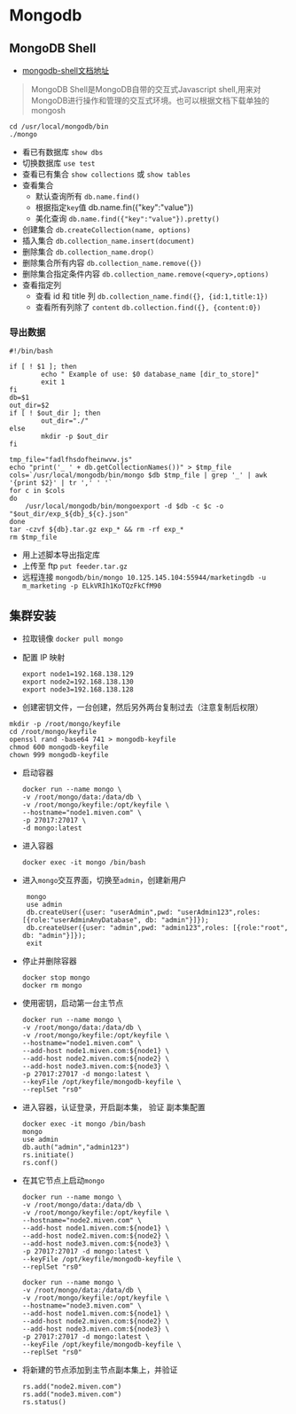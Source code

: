 # Mongodb
## MongoDB Shell
- [mongodb-shell文档地址](https://docs.mongodb.com/mongodb-shell/)
> MongoDB Shell是MongoDB自带的交互式Javascript shell,用来对MongoDB进行操作和管理的交互式环境。也可以根据文档下载单独的 mongosh

```shell script
cd /usr/local/mongodb/bin
./mongo
```
- 看已有数据库 `show dbs`
- 切换数据库 `use test`
- 查看已有集合 `show collections` 或 `show tables`
- 查看集合 
  + 默认查询所有 `db.name.find()`
  + 根据指定`key`值 db.name.fin({"key":"value"})
  + 美化查询 `db.name.find({"key":"value"}).pretty()`
- 创建集合 `db.createCollection(name, options)`
- 插入集合 `db.collection_name.insert(document)`
- 删除集合 `db.collection_name.drop(）`
- 删除集合所有内容 `db.collection_name.remove({})`
- 删除集合指定条件内容 `db.collection_name.remove(<query>,options)`
- 查看指定列 
  + 查看 id 和 title 列 `db.collection_name.find({}, {id:1,title:1})`
  + 查看所有列除了 `content` `db.collection.find({}, {content:0})`

### 导出数据

```shell
#!/bin/bash

if [ ! $1 ]; then
        echo " Example of use: $0 database_name [dir_to_store]"
        exit 1
fi
db=$1
out_dir=$2
if [ ! $out_dir ]; then
        out_dir="./"
else
        mkdir -p $out_dir
fi

tmp_file="fadlfhsdofheinwvw.js"
echo "print('_ ' + db.getCollectionNames())" > $tmp_file
cols=`/usr/local/mongodb/bin/mongo $db $tmp_file | grep '_' | awk '{print $2}' | tr ',' ' '`
for c in $cols
do
    /usr/local/mongodb/bin/mongoexport -d $db -c $c -o "$out_dir/exp_${db}_${c}.json"
done
tar -czvf ${db}.tar.gz exp_* && rm -rf exp_*
rm $tmp_file
```



- 用上述脚本导出指定库	
- 上传至 ftp `put feeder.tar.gz`
- 远程连接 `mongodb/bin/mongo 10.125.145.104:55944/marketingdb -u m_marketing -p ELkVRIh1KoTQzFkCfM90`

## 集群安装

 - 拉取镜像 `docker pull mongo`

 - 配置 IP 映射

   ```shell
   export node1=192.168.138.129
   export node2=192.168.138.130
   export node3=192.168.138.128
   ```

-  创建密钥文件，一台创建，然后另外两台复制过去（注意复制后权限）

  ```shell
  mkdir -p /root/mongo/keyfile
  cd /root/mongo/keyfile
  openssl rand -base64 741 > mongodb-keyfile
  chmod 600 mongodb-keyfile
  chown 999 mongodb-keyfile
  ```

- 启动容器

  ```shell
  docker run --name mongo \
  -v /root/mongo/data:/data/db \
  -v /root/mongo/keyfile:/opt/keyfile \
  --hostname="node1.miven.com" \
  -p 27017:27017 \
  -d mongo:latest
  ```

- 进入容器

  ```shell
  docker exec -it mongo /bin/bash
  ```

- 进入`mongo`交互界面，切换至`admin`，创建新用户

  ```shell
   mongo
   use admin
   db.createUser({user: "userAdmin",pwd: "userAdmin123",roles: [{role:"userAdminAnyDatabase", db: "admin"}]});
   db.createUser({user: "admin",pwd: "admin123",roles: [{role:"root", db: "admin"}]});
   exit
  ```

- 停止并删除容器

  ```shell
  docker stop mongo
  docker rm mongo
  ```

- 使用密钥，启动第一台主节点

  ```shell
  docker run --name mongo \
  -v /root/mongo/data:/data/db \
  -v /root/mongo/keyfile:/opt/keyfile \
  --hostname="node1.miven.com" \
  --add-host node1.miven.com:${node1} \
  --add-host node2.miven.com:${node2} \
  --add-host node3.miven.com:${node3} \
  -p 27017:27017 -d mongo:latest \
  --keyFile /opt/keyfile/mongodb-keyfile \
  --replSet "rs0"
  ```

- 进入容器，认证登录，开启副本集， 验证 副本集配置

  ```shell
  docker exec -it mongo /bin/bash
  mongo
  use admin
  db.auth("admin","admin123")
  rs.initiate()
  rs.conf()
  ```

- 在其它节点上启动`mongo`

  ```shell
  docker run --name mongo \
  -v /root/mongo/data:/data/db \
  -v /root/mongo/keyfile:/opt/keyfile \
  --hostname="node2.miven.com" \
  --add-host node1.miven.com:${node1} \
  --add-host node2.miven.com:${node2} \
  --add-host node3.miven.com:${node3} \
  -p 27017:27017 -d mongo:latest \
  --keyFile /opt/keyfile/mongodb-keyfile \
  --replSet "rs0"
  
  docker run --name mongo \
  -v /root/mongo/data:/data/db \
  -v /root/mongo/keyfile:/opt/keyfile \
  --hostname="node3.miven.com" \
  --add-host node1.miven.com:${node1} \
  --add-host node2.miven.com:${node2} \
  --add-host node3.miven.com:${node3} \
  -p 27017:27017 -d mongo:latest \
  --keyFile /opt/keyfile/mongodb-keyfile \
  --replSet "rs0"
  ```

- 将新建的节点添加到主节点副本集上，并验证

  ```shell
  rs.add("node2.miven.com")
  rs.add("node3.miven.com")
  rs.status()
  ```

  

